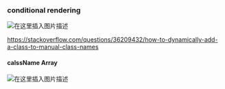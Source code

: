 ### conditional rendering 

![在这里插入图片描述](https://img-blog.csdnimg.cn/20210118151745907.png)



https://stackoverflow.com/questions/36209432/how-to-dynamically-add-a-class-to-manual-class-names



#### calssName Array

![在这里插入图片描述](https://img-blog.csdnimg.cn/20210125091302976.png?x-oss-process=image/watermark,type_ZmFuZ3poZW5naGVpdGk,shadow_10,text_aHR0cHM6Ly9ibG9nLmNzZG4ubmV0L0FidWR1bGFfXw==,size_16,color_FFFFFF,t_70)


